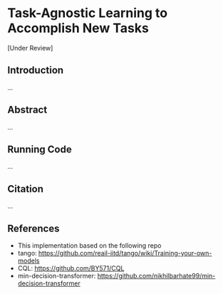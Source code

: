 # Task-Agnostic Learning to Accomplish New Tasks 
[Under Review]

## Introduction
...

<!--
- This project is a **PyTorch** implementation of the paper <a href="https://arxiv.org/abs/2209.04100" target="_blank">Task-Agnostic Learning to Accomplish New Tasks</a>.
- For more information, please visit our <a href="https://Xianqi-Zhang.github.io/Learn_From_Task-Agnostic" target="_blank">project page</a>.
-->


## Abstract

...

## Running Code
...

## Citation

...

## References

- This implementation based on the following repo
- tango: https://github.com/reail-iitd/tango/wiki/Training-your-own-models
- CQL: https://github.com/BY571/CQL
- min-decision-transformer: https://github.com/nikhilbarhate99/min-decision-transformer
